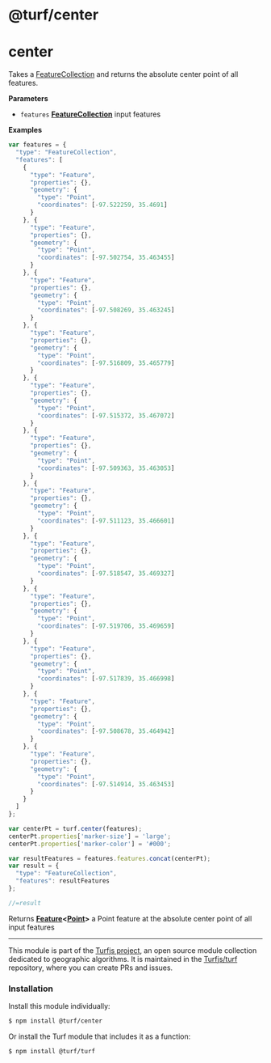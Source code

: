 # @turf/center

# center

Takes a [FeatureCollection](http://geojson.org/geojson-spec.html#feature-collection-objects) and returns the absolute center point of all features.

**Parameters**

-   `features` **[FeatureCollection](http://geojson.org/geojson-spec.html#feature-collection-objects)** input features

**Examples**

```javascript
var features = {
  "type": "FeatureCollection",
  "features": [
    {
      "type": "Feature",
      "properties": {},
      "geometry": {
        "type": "Point",
        "coordinates": [-97.522259, 35.4691]
      }
    }, {
      "type": "Feature",
      "properties": {},
      "geometry": {
        "type": "Point",
        "coordinates": [-97.502754, 35.463455]
      }
    }, {
      "type": "Feature",
      "properties": {},
      "geometry": {
        "type": "Point",
        "coordinates": [-97.508269, 35.463245]
      }
    }, {
      "type": "Feature",
      "properties": {},
      "geometry": {
        "type": "Point",
        "coordinates": [-97.516809, 35.465779]
      }
    }, {
      "type": "Feature",
      "properties": {},
      "geometry": {
        "type": "Point",
        "coordinates": [-97.515372, 35.467072]
      }
    }, {
      "type": "Feature",
      "properties": {},
      "geometry": {
        "type": "Point",
        "coordinates": [-97.509363, 35.463053]
      }
    }, {
      "type": "Feature",
      "properties": {},
      "geometry": {
        "type": "Point",
        "coordinates": [-97.511123, 35.466601]
      }
    }, {
      "type": "Feature",
      "properties": {},
      "geometry": {
        "type": "Point",
        "coordinates": [-97.518547, 35.469327]
      }
    }, {
      "type": "Feature",
      "properties": {},
      "geometry": {
        "type": "Point",
        "coordinates": [-97.519706, 35.469659]
      }
    }, {
      "type": "Feature",
      "properties": {},
      "geometry": {
        "type": "Point",
        "coordinates": [-97.517839, 35.466998]
      }
    }, {
      "type": "Feature",
      "properties": {},
      "geometry": {
        "type": "Point",
        "coordinates": [-97.508678, 35.464942]
      }
    }, {
      "type": "Feature",
      "properties": {},
      "geometry": {
        "type": "Point",
        "coordinates": [-97.514914, 35.463453]
      }
    }
  ]
};

var centerPt = turf.center(features);
centerPt.properties['marker-size'] = 'large';
centerPt.properties['marker-color'] = '#000';

var resultFeatures = features.features.concat(centerPt);
var result = {
  "type": "FeatureCollection",
  "features": resultFeatures
};

//=result
```

Returns **[Feature](http://geojson.org/geojson-spec.html#feature-objects)&lt;[Point](http://geojson.org/geojson-spec.html#point)>** a Point feature at the
absolute center point of all input features

<!-- This file is automatically generated. Please don't edit it directly:
if you find an error, edit the source file (likely index.js), and re-run
./scripts/generate-readmes in the turf project. -->

---

This module is part of the [Turfjs project](http://turfjs.org/), an open source
module collection dedicated to geographic algorithms. It is maintained in the
[Turfjs/turf](https://github.com/Turfjs/turf) repository, where you can create
PRs and issues.

### Installation

Install this module individually:

```sh
$ npm install @turf/center
```

Or install the Turf module that includes it as a function:

```sh
$ npm install @turf/turf
```
